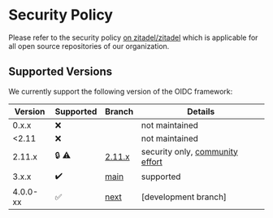 # Security Policy

Please refer to the security policy [on zitadel/zitadel](https://github.com/zitadel/zitadel/blob/main/SECURITY.md) which is applicable for all open source repositories of our organization.

## Supported Versions

We currently support the following version of the OIDC framework:

| Version  | Supported          | Branch      | Details                              |
| -------- | ------------------ | ----------- | ------------------------------------ |
| 0.x.x    | :x:                |             | not maintained                       |
| <2.11    | :x:                |             | not maintained                       |
| 2.11.x   | :lock: :warning:   | [2.11.x][1] | security only, [community effort][2] |
| 3.x.x    | :heavy_check_mark: | [main][3]   | supported                            |
| 4.0.0-xx | :white_check_mark: | [next][4]   | [development branch]                 |

[1]: https://github.com/zitadel/oidc/tree/2.11.x
[2]: https://github.com/zitadel/oidc/discussions/458
[3]: https://github.com/zitadel/oidc/tree/main
[4]: https://github.com/zitadel/oidc/tree/next
